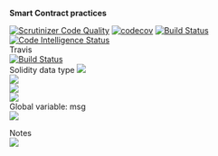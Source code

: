 <b>Smart Contract practices</b>

[![Scrutinizer Code Quality](https://scrutinizer-ci.com/g/thanhnguyennguyen/smart-contract-practice/badges/quality-score.png?b=master)](https://scrutinizer-ci.com/g/thanhnguyennguyen/smart-contract-practice/?branch=master)
[![codecov](https://codecov.io/gh/thanhnguyennguyen/smart-contract-practice/branch/master/graph/badge.svg)](https://codecov.io/gh/thanhnguyennguyen/smart-contract-practice)
[![Build Status](https://scrutinizer-ci.com/g/thanhnguyennguyen/smart-contract-practice/badges/build.png?b=master)](https://scrutinizer-ci.com/g/thanhnguyennguyen/smart-contract-practice/build-status/master)
[![Code Intelligence Status](https://scrutinizer-ci.com/g/thanhnguyennguyen/smart-contract-practice/badges/code-intelligence.svg?b=master)](https://scrutinizer-ci.com/code-intelligence)
<br/>
Travis <br/>
[![Build Status](https://travis-ci.com/thanhnguyennguyen/smart-contract-practice.svg?branch=master)](https://travis-ci.com/thanhnguyennguyen/smart-contract-practice)
<br/>
Solidity data type
<img src="https://i.imgur.com/2P3XeQR.png" /><br/>
<img src="https://i.imgur.com/majsyDN.png" /><br/>
<img src="https://i.imgur.com/Yy9WIXI.png" /><br/>
<img src="https://i.imgur.com/eL8TkKa.png" /><br/>
Global variable: msg <br/>
<img src="https://i.imgur.com/XWEcnzk.png" /><br/>

Notes<br/>
<img src="https://i.imgur.com/OkIIVRb.png" /><br/>
